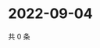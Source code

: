# 2022-09-04

共 0 条

<!-- BEGIN WEIBO -->
<!-- 最后更新时间 Sun Sep 04 2022 03:00:56 GMT+0800 (China Standard Time) -->

<!-- END WEIBO -->
